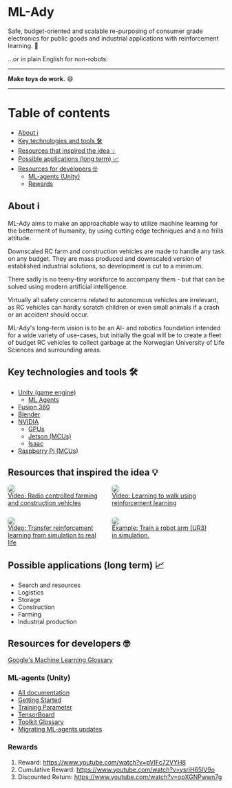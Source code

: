 # ML-Ady <!-- omit in toc -->

Safe, budget-oriented and scalable re-purposing of consumer grade electronics for public goods and industrial applications with reinforcement learning. 🥱

...or in plain English for non-robots:

---

**Make toys do work.** 😄

---

# Table of contents <!-- omit in toc -->

- [About ℹ️](#about-ℹ️)
- [Key technologies and tools 🛠️](#key-technologies-and-tools-️)
- [Resources that inspired the idea 💡](#resources-that-inspired-the-idea-)
- [Possible applications (long term) 📈](#possible-applications-long-term-)
- [Resources for developers 🤓](#resources-for-developers-)
  - [ML-agents (Unity)](#ml-agents-unity)
  - [Rewards](#rewards)

## About ℹ️

ML-Ady aims to make an approachable way to utilize machine learning for the betterment of humanity, by using cutting edge techniques and a no frills attitude.

Downscaled RC farm and construction vehicles are made to handle any task on any budget. They are mass produced and downscaled version of established industrial solutions, so development is cut to a minimum.

There sadly is no teeny-tiny workforce to accompany them - but that can be solved using modern artificial intelligence.

Virtually all safety concerns related to autonomous vehicles are irrelevant, as RC vehicles can hardly scratch children or even small animals if a crash or an accident should occur.

ML-Ady's long-term vision is to be an AI- and robotics foundation intended for a wide variety of use-cases, but initially the goal will be to create a fleet of budget RC vehicles to collect garbage at the Norwegian University of Life Sciences and surrounding areas.

## Key technologies and tools 🛠️

- [Unity (game engine)](https://unity.com/)
  - [ML Agents](https://github.com/Unity-Technologies/ml-agents)
- [Fusion 360](https://www.autodesk.com/products/fusion-360/overview)
- [Blender](https://www.blender.org/)
- [NVIDIA](https://www.nvidia.com/en-us/)
  - [GPUs](https://www.nvidia.com/nb-no/geforce/buy/)
  - [Jetson (MCUs)](https://www.nvidia.com/nb-no/autonomous-machines/jetson-store/)
  - [Isaac](https://www.nvidia.com/en-us/deep-learning-ai/industries/robotics/)
- [Raspberry Pi (MCUs)](https://www.raspberrypi.org/)

## Resources that inspired the idea 💡

<div style="display: flex; flex-direction: row; margin-bottom: 25px;" >
    <div style="width: 45%;">
        <a href="https://youtu.be/4M4T9rBoWu0?t=15" >
            <img style="border-radius: 5px; box-shadow: 0px 3px 6px -1px rgba(0, 0, 0, .375)" src="https://img.youtube.com/vi/4M4T9rBoWu0/0.jpg"/>
        </a>
        <div>
            <a href="https://www.youtube.com/watch?v=knIzDj1Ocoo">Video: Radio controlled farming and construction vehicles<a/>
        </div>
    </div>
    <div style="width: 15px"></div>
    <div style="width: 45%;">
        <a href="https://www.youtube.com/watch?v=knIzDj1Ocoo" >
            <img style="border-radius: 5px; box-shadow: 0px 3px 6px -1px rgba(0, 0, 0, .375)" src="https://img.youtube.com/vi/knIzDj1Ocoo/0.jpg"/>
        </a>
        <div>
            <a href="https://www.youtube.com/watch?v=knIzDj1Ocoo">Video: Learning to walk using reinforcement learning<a/>
        </div>
    </div>
</div>
<div style="display: flex; flex-direction: row; margin-bottom: 15px;" >
    <div style="width: 45%;">
        <a href="https://www.youtube.com/watch?v=knIzDj1Ocoo" >
            <img style="border-radius: 5px; box-shadow: 0px 3px 6px -1px rgba(0, 0, 0, .375)" src="https://img.youtube.com/vi/sFY_0e1nTQE/0.jpg"/>
        </a>
        <div>
            <a href="https://www.youtube.com/watch?v=sFY_0e1nTQE">Video: Transfer reinforcement learning from simulation to real life<a/>
        </div>
    </div>
    <div style="width: 15px"></div>
    <div style="width: 45%;">
        <a href="https://github.com/Unity-Technologies/articulations-robot-demo/tree/mlagents" >
            <img style="border-radius: 5px; box-shadow: 0px 3px 6px -1px rgba(0, 0, 0, .375)" src="https://img.youtube.com/vi/NGlTRErHkPs/0.jpg"/>
        </a>
        <div>
            <a href="https://www.youtube.com/watch?v=knIzDj1Ocoo">Example: Train a robot arm (UR3) in simulation.<a/>
        </div>
    </div>
</div>

## Possible applications (long term) 📈

- Search and resources
- Logistics
- Storage
- Construction
- Farming
- Industrial production

## Resources for developers 🤓

[Google's Machine Learning Glossary](https://developers.google.com/machine-learning/glossary)

### ML-agents (Unity)

- [All documentation](https://github.com/Unity-Technologies/ml-agents/tree/master/docs)
- [Getting Started](https://github.com/Unity-Technologies/ml-agents/blob/master/docs/Getting-Started.md)
- [Training Parameter](https://github.com/Unity-Technologies/ml-agents/blob/master/docs/Training-Configuration-File.md)
- [TensorBoard](https://github.com/Unity-Technologies/ml-agents/blob/master/docs/Using-Tensorboard.md)
- [Toolkit Glossary](https://github.com/Unity-Technologies/ml-agents/blob/master/docs/Glossary.md)
- [Migrating ML-agents updates](https://github.com/Unity-Technologies/ml-agents/blob/master/docs/Migrating.md)

### Rewards
1. Reward: https://www.youtube.com/watch?v=pVIFc72VYH8
2. Cumulative Reward: https://www.youtube.com/watch?v=ysriH65lV9o
3. Discounted Return: https://www.youtube.com/watch?v=opXGNPwwn7g
